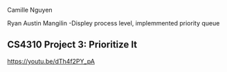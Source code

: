 Camille Nguyen

Ryan Austin Mangilin
-Displey process level, implemmented priority queue

CS4310 Project 3: Prioritize It
-------------------------
https://youtu.be/dTh4f2PY_pA
